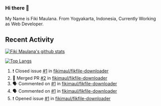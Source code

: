 ### Hi there 👋

My Name is Fiki Maulana. From Yogyakarta, Indonesia, Currently Working as Web Developer.

## Recent Activity

[![Fiki Maulana's github stats](https://github-readme-stats.vercel.app/api?username=fikimaul&show_icons=true&theme=radical)](https://github.com/fikimaul) 

[![Top Langs](https://github-readme-stats.vercel.app/api/top-langs/?username=fikimaul&langs_count=5&theme=radical)](https://github.com/fikimaul)

<!--START_SECTION:activity-->
1. ❗️ Closed issue [#1](https://github.com/fikimaul/fikfile-downloader/issues/1) in [fikimaul/fikfile-downloader](https://github.com/fikimaul/fikfile-downloader)
2. 🎉 Merged PR [#2](https://github.com/fikimaul/fikfile-downloader/pull/2) in [fikimaul/fikfile-downloader](https://github.com/fikimaul/fikfile-downloader)
3. 🗣 Commented on [#1](https://github.com/fikimaul/fikfile-downloader/issues/1) in [fikimaul/fikfile-downloader](https://github.com/fikimaul/fikfile-downloader)
4. 🗣 Commented on [#1](https://github.com/fikimaul/fikfile-downloader/issues/1) in [fikimaul/fikfile-downloader](https://github.com/fikimaul/fikfile-downloader)
5. ❗️ Opened issue [#1](https://github.com/fikimaul/fikfile-downloader/issues/1) in [fikimaul/fikfile-downloader](https://github.com/fikimaul/fikfile-downloader)
<!--END_SECTION:activity-->
